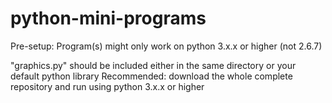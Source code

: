 # python-mini-programs

Pre-setup:
Program(s) might only work on python 3.x.x or higher (not 2.6.7)

"graphics.py" should be included either in the same directory or your default python library
Recommended: download the whole complete repository and run using python 3.x.x or higher 
#
